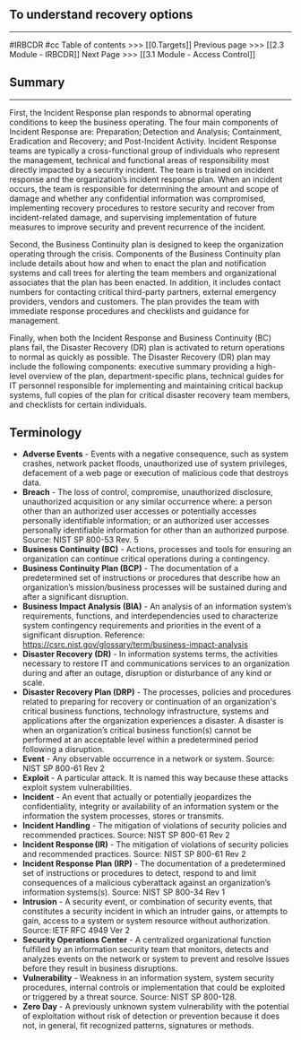 ##  To understand recovery options
---
#IRBCDR  #cc
Table of contents >>> [[0.Targets]]
Previous page >>> [[2.3 Module  - IRBCDR]]
Next Page >>> [[3.1 Module  - Access Control]]
## Summary
---
First, the Incident Response plan responds to abnormal operating conditions to keep the business operating. The four main components of Incident Response are: Preparation; Detection and Analysis; Containment, Eradication and Recovery; and Post-Incident Activity. Incident Response teams are typically a cross-functional group of individuals who represent the management, technical and functional areas of responsibility most directly impacted by a security incident. The team is trained on incident response and the organization’s incident response plan. When an incident occurs, the team is responsible for determining the amount and scope of damage and whether any confidential information was compromised, implementing recovery procedures to restore security and recover from incident-related damage, and supervising implementation of future measures to improve security and prevent recurrence of the incident.

Second, the Business Continuity plan is designed to keep the organization operating through the crisis. Components of the Business Continuity plan include details about how and when to enact the plan and notification systems and call trees for alerting the team members and organizational associates that the plan has been enacted. In addition, it includes contact numbers for contacting critical third-party partners, external emergency providers, vendors and customers. The plan provides the team with immediate response procedures and checklists and guidance for management.

Finally, when both the Incident Response and Business Continuity (BC) plans fail, the Disaster Recovery (DR) plan is activated to return operations to normal as quickly as possible. The Disaster Recovery (DR) plan may include the following components: executive summary providing a high-level overview of the plan, department-specific plans, technical guides for IT personnel responsible for implementing and maintaining critical backup systems, full copies of the plan for critical disaster recovery team members, and checklists for certain individuals.

## Terminology
- **Adverse Events** - Events with a negative consequence, such as system crashes, network packet floods, unauthorized use of system privileges, defacement of a web page or execution of malicious code that destroys data.
- **Breach** - The loss of control, compromise, unauthorized disclosure, unauthorized acquisition or any similar occurrence where: a person other than an authorized user accesses or potentially accesses personally identifiable information; or an authorized user accesses personally identifiable information for other than an authorized purpose. Source: NIST SP 800-53 Rev. 5
- **Business Continuity (BC)** - Actions, processes and tools for ensuring an organization can continue critical operations during a contingency. 
- **Business Continuity Plan (BCP)** - The documentation of a predetermined set of instructions or procedures that describe how an organization’s mission/business processes will be sustained during and after a significant disruption.
- **Business Impact Analysis (BIA)** - An analysis of an information system’s requirements, functions, and interdependencies used to characterize system contingency requirements and priorities in the event of a significant disruption. Reference: https://csrc.nist.gov/glossary/term/business-impact-analysis
- **Disaster Recovery (DR)** - In information systems terms, the activities necessary to restore IT and communications services to an organization during and after an outage, disruption or disturbance of any kind or scale. 
- **Disaster Recovery Plan (DRP)** - The processes, policies and procedures related to preparing for recovery or continuation of an organization's critical business functions, technology infrastructure, systems and applications after the organization experiences a disaster. A disaster is when an organization’s critical business function(s) cannot be performed at an acceptable level within a predetermined period following a disruption.
- **Event** - Any observable occurrence in a network or system. Source: NIST SP 800-61 Rev 2 
- **Exploit** - A particular attack. It is named this way because these attacks exploit system vulnerabilities.
-  **Incident** - An event that actually or potentially jeopardizes the confidentiality, integrity or availability of an information system or the information the system processes, stores or transmits. 
- **Incident Handling** - The mitigation of violations of security policies and recommended practices. Source: NIST SP 800-61 Rev 2
- **Incident Response (IR)** - The mitigation of violations of security policies and recommended practices. Source: NIST SP 800-61 Rev 2
- **Incident Response Plan (IRP)** - The documentation of a predetermined set of instructions or procedures to detect, respond to and limit consequences of a malicious cyberattack against an organization’s information systems(s). Source: NIST SP 800-34 Rev 1
- **Intrusion** - A security event, or combination of security events, that constitutes a security incident in which an intruder gains, or attempts to gain, access to a system or system resource without authorization. Source: IETF RFC 4949 Ver 2 
- **Security Operations Center** - A centralized organizational function fulfilled by an information security team that monitors, detects and analyzes events on the network or system to prevent and resolve issues before they result in business disruptions.
- **Vulnerability** - Weakness in an information system, system security procedures, internal controls or implementation that could be exploited or triggered by a threat source. Source: NIST SP 800-128. 
- **Zero Day** - A previously unknown system vulnerability with the potential of exploitation without risk of detection or prevention because it does not, in general, fit recognized patterns, signatures or methods.